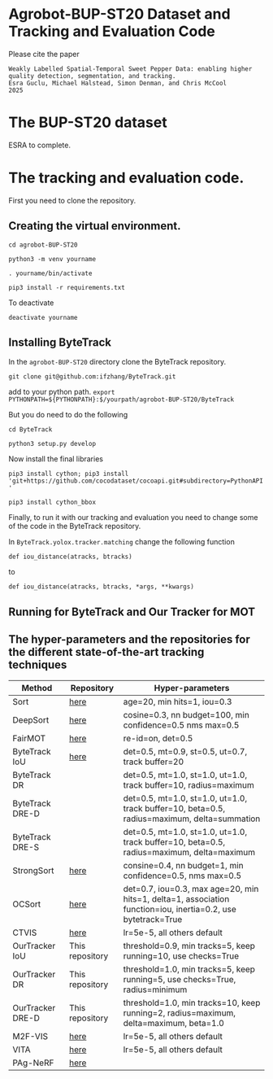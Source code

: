 # Agrobot-BUP-ST20 Dataset and Tracking and Evaluation Code

Please cite the paper
```
Weakly Labelled Spatial-Temporal Sweet Pepper Data: enabling higher quality detection, segmentation, and tracking.
Esra Guclu, Michael Halstead, Simon Denman, and Chris McCool
2025
```

# The BUP-ST20 dataset

ESRA to complete.

# The tracking and evaluation code.

First you need to clone the repository.

## Creating the virtual environment.

```cd agrobot-BUP-ST20```

```python3 -m venv yourname```

```. yourname/bin/activate```

```pip3 install -r requirements.txt```

To deactivate

```deactivate yourname```

## Installing ByteTrack

In the ```agrobot-BUP-ST20``` directory clone the ByteTrack repository.

```git clone git@github.com:ifzhang/ByteTrack.git```

add to your python path.
```export PYTHONPATH=${PYTHONPATH}:$/yourpath/agrobot-BUP-ST20/ByteTrack```

But you do need to do the following

```cd ByteTrack```

```python3 setup.py develop```

Now install the final libraries

```pip3 install cython; pip3 install 'git+https://github.com/cocodataset/cocoapi.git#subdirectory=PythonAPI'```

```pip3 install cython_bbox```

Finally, to run it with our tracking and evaluation you need to change some of the code in the ByteTrack repository.

In ```ByteTrack.yolox.tracker.matching``` change the following function

```def iou_distance(atracks, btracks)```

to

```def iou_distance(atracks, btracks, *args, **kwargs)```

## Running for ByteTrack and Our Tracker for MOT



## The hyper-parameters and the repositories for the different state-of-the-art tracking techniques

| Method | Repository | Hyper-parameters |
| --- | --- | --- |
| Sort | [here](https://github.com/abewley/sort) | age=20, min hits=1, iou=0.3 |
| DeepSort | [here](https://github.com/nwojke/deep_sort) | cosine=0.3, nn budget=100, min confidence=0.5 nms max=0.5 |
| FairMOT | [here](https://github.com/ifzhang/FairMOT) | re-id=on, det=0.5 |
| ByteTrack IoU | [here](https://github.com/FoundationVision/ByteTrack) | det=0.5, mt=0.9, st=0.5, ut=0.7, track buffer=20 |
| ByteTrack DR | | det=0.5, mt=1.0, st=1.0, ut=1.0, track buffer=10, radius=maximum |
| ByteTrack DRE-D | | det=0.5, mt=1.0, st=1.0, ut=1.0, track buffer=10, beta=0.5, radius=maximum, delta=summation |
| ByteTrack DRE-S | | det=0.5, mt=1.0, st=1.0, ut=1.0, track buffer=10, beta=0.5, radius=maximum, delta=maximum |
| StrongSort | [here](https://github.com/dyhBUPT/StrongSORT) | consine=0.4, nn budget=1, min confidence=0.5, nms max=0.5 |
| OCSort | [here](https://github.com/noahcao/OC_SORT) | det=0.7, iou=0.3, max age=20, min hits=1, delta=1, association function=iou, inertia=0.2, use bytetrack=True |
| CTVIS | [here](https://github.com/KainingYing/CTVIS) | lr=5e-5, all others default |
| OurTracker IoU | This repository | threshold=0.9, min tracks=5, keep running=10, use checks=True |
| OurTracker DR | This repository | threshold=1.0, min tracks=5, keep running=5, use checks=True, radius=minimum |
| OurTracker DRE-D | This repository | threshold=1.0, min tracks=10, keep running=2, radius=maximum, delta=maximum, beta=1.0 |
| M2F-VIS | [here](https://github.com/facebookresearch/Mask2Former) | lr=5e-5, all others default |
| VITA | [here](https://github.com/sukjunhwang/VITA) | lr=5e-5, all others default |
| PAg-NeRF | [here](https://github.com/Agricultural-Robotics-Bonn/pagnerf) |  |
